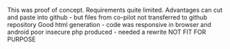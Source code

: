 This was proof of concept. Requirements quite limited.
Advantages can cut and paste into github - but files from co-pilot not transferred to github repository 
Good html generation - code was responsive in browser and android
poor insecure php produced - needed a rewrite
NOT FIT FOR PURPOSE
